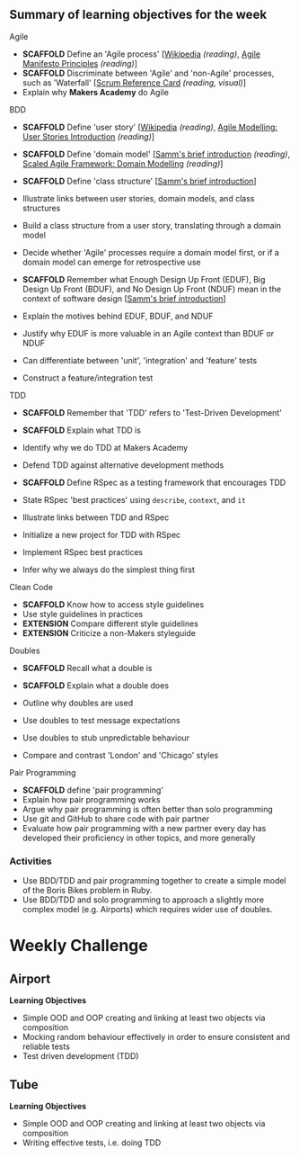 ## Summary of learning objectives for the week

Agile
* **SCAFFOLD** Define an 'Agile process' [[Wikipedia](http://en.wikipedia.org/wiki/Agile_software_development) *(reading)*, [Agile Manifesto Principles](http://agilemanifesto.org/principles.html) *(reading)*]
* **SCAFFOLD** Discriminate between 'Agile' and 'non-Agile' processes, such as 'Waterfall' [[Scrum Reference Card](http://scrumreferencecard.com/scrum-reference-card/) *(reading, visual)*]
* Explain why **Makers Academy** do Agile

BDD
* **SCAFFOLD** Define 'user story' [[Wikipedia](http://en.wikipedia.org/wiki/User_story) *(reading)*, [Agile Modelling: User Stories Introduction](http://www.agilemodeling.com/artifacts/userStory.htm) *(reading)*]
* **SCAFFOLD** Define 'domain model' [[Samm's brief introduction](http://blog.sjmog.co/2015/03/11/a-brief-introduction-to-domain-modelling/) *(reading)*, [Scaled Agile Framework: Domain Modelling](http://www.scaledagileframework.com/domain-modeling/) *(reading)*]
* **SCAFFOLD** Define 'class structure' [[Samm's brief introduction](http://blog.sjmog.co/2015/03/11/whats-a-class-structure/)]
* Illustrate links between user stories, domain models, and class structures
* Build a class structure from a user story, translating through a domain model
* Decide whether 'Agile' processes require a domain model first, or if a domain model can emerge for retrospective use

* **SCAFFOLD** Remember what Enough Design Up Front (EDUF), Big Design Up Front (BDUF), and No Design Up Front (NDUF) mean in the context of software design [[Samm's brief introduction](http://blog.sjmog.co/2015/03/12/software-design-up-front-how-much/)]
* Explain the motives behind EDUF, BDUF, and NDUF
* Justify why EDUF is more valuable in an Agile context than BDUF or NDUF

* Can differentiate between 'unit', 'integration' and 'feature' tests
* Construct a feature/integration test

TDD
* **SCAFFOLD** Remember that 'TDD' refers to 'Test-Driven Development'
* **SCAFFOLD** Explain what TDD is
* Identify why we do TDD at Makers Academy
* Defend TDD against alternative development methods

* **SCAFFOLD** Define RSpec as a testing framework that encourages TDD
* State RSpec 'best practices' using `describe`, `context`, and `it`
* Illustrate links between TDD and RSpec
* Initialize a new project for TDD with RSpec
* Implement RSpec best practices
* Infer why we always do the simplest thing first

Clean Code
* **SCAFFOLD** Know how to access style guidelines
* Use style guidelines in practices
* **EXTENSION** Compare different style guidelines
* **EXTENSION** Criticize a non-Makers styleguide

Doubles
* **SCAFFOLD** Recall what a double is
* **SCAFFOLD** Explain what a double does
* Outline why doubles are used
* Use doubles to test message expectations
* Use doubles to stub unpredictable behaviour

* Compare and contrast 'London' and 'Chicago' styles

Pair Programming
* **SCAFFOLD** define 'pair programming'
* Explain how pair programming works
* Argue why pair programming is often better than solo programming
* Use git and GitHub to share code with pair partner
* Evaluate how pair programming with a new partner every day has developed their proficiency in other topics, and more generally



### Activities
* Use BDD/TDD and pair programming together to create a simple model of the Boris Bikes problem in Ruby.
* Use BDD/TDD and solo programming to approach a slightly more complex model (e.g. Airports) which requires wider use of doubles.


Weekly Challenge
===========

## Airport

**Learning Objectives**

* Simple OOD and OOP creating and linking at least two objects via composition
* Mocking random behaviour effectively in order to ensure consistent and reliable tests
* Test driven development (TDD)


## Tube

**Learning Objectives**

* Simple OOD and OOP creating and linking at least two objects via composition
* Writing effective tests, i.e. doing TDD
